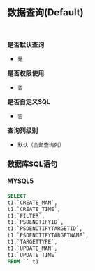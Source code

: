 ## 数据查询(Default) <!-- {docsify-ignore-all} -->



<br>
<p class="panel-title"><b>是否默认查询</b></p>

* `是`

<p class="panel-title"><b>是否权限使用</b></p>

* `否`

<p class="panel-title"><b>是否自定义SQL</b></p>

* `否`

<p class="panel-title"><b>查询列级别</b></p>

* `默认（全部查询列）`




### 数据库SQL语句

#### MYSQL5

```sql
SELECT
t1.`CREATE_MAN`,
t1.`CREATE_TIME`,
t1.`FILTER`,
t1.`PSDENOTIFYID`,
t1.`PSDENOTIFYTARGETID`,
t1.`PSDENOTIFYTARGETNAME`,
t1.`TARGETTYPE`,
t1.`UPDATE_MAN`,
t1.`UPDATE_TIME`
FROM `` t1 


```
